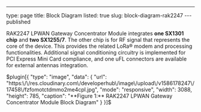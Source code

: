 ---
type: page
title: Block Diagram
listed: true
slug: block-diagram-rak2247
---published

RAK2247 LPWAN Gateway Concentrator Module integrates **one SX1301 chip** and **two SX1255/7**. The other chip is for RF signal that represents the core of the device. This provides the related LoRa® modem and processing functionalities. Additional signal conditioning circuitry is implemented for PCI Express Mini Card compliance, and one uFL connectors are available for external antennas integration.

$plugin[{
    "type": "image",
    "data": {
        "url": "https:\/\/res.cloudinary.com\/developerhub\/image\/upload\/v1586178247\/17458\/fzfomotctdmmo2me4cpl.jpg",
        "mode": "responsive",
        "width": 3088,
        "height": 785,
        "caption": "**Figure 1:** RAK2247 LPWAN Gateway Concentrator Module Block Diagram"
    }
}]$

